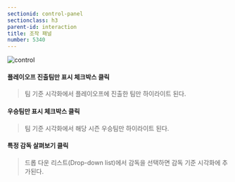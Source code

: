```yaml
---
sectionid: control-panel
sectionclass: h3
parent-id: interaction
title: 조작 패널
number: 5340
---
```


![control](http://dl.dropbox.com/s/omdzxb1zwonxv0z/control_panel.PNG)

#### 플레이오프 진출팀만 표시 체크박스 클릭
> 팀 기준 시각화에서 플레이오프에 진출한 팀만 하이라이트 된다.

#### 우승팀만 표시 체크박스 클릭
> 팀 기준 시각화에서 해당 시즌 우승팀만 하이라이트 된다.

#### 특정 감독 살펴보기 클릭
> 드롭 다운 리스트(Drop-down list)에서 감독을 선택하면 감독 기준 시각화에 추가된다.